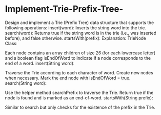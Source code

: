 # Implement-Trie-Prefix-Tree-
Design and implement a Trie (Prefix Tree) data structure that supports the following operations:  insert(word): Inserts the string word into the trie. search(word): Returns true if the string word is in the trie (i.e., was inserted before), and false otherwise. startsWith(prefix):
Explanation:
TrieNode Class:

Each node contains an array children of size 26 (for each lowercase letter) and a boolean flag isEndOfWord to indicate if a node corresponds to the end of a word.
insert(String word):

Traverse the Trie according to each character of word.
Create new nodes when necessary.
Mark the end node with isEndOfWord = true.
search(String word):

Use the helper method searchPrefix to traverse the Trie.
Return true if the node is found and is marked as an end-of-word.
startsWith(String prefix):

Similar to search but only checks for the existence of the prefix in the Trie.
